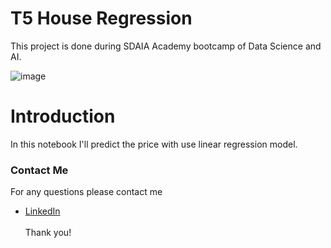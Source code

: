 # T5 House Regression

This project is done during SDAIA Academy bootcamp of Data Science and AI.


![image](http://thearabweekly.com/sites/default/files/styles/article_image_800x450_/public/2018-05/Saudi_Housing_Reuters.jpg?itok=JxQCYBK_)


# Introduction
 In this notebook I'll predict the price with use linear regression model.











### Contact Me

For any questions please contact me <br/>
- [LinkedIn](https://www.linkedin.com/in/bayan-ali-73bba815a)
<br/><br/>
Thank you!
